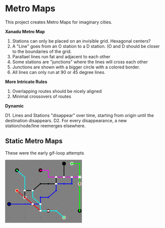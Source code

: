 # Metro Maps

This project creates Metro Maps for imaginary cities.


**Xanadu Metro Map**

1. Stations can only be placed on an invisible grid. Hexagonal centers?
2. A "Line" goes from an O station to a D station. (O and D should be closer to the boundaries of the grid.
3. Parallael lines run fat and adjacent to each other
4. Some stations are "junctions" where the lines will cross each other
5. Junctions are shown with a bigger circle with a colored border.
6. All lines can only run at 90 or 45 degree lines.

**More Intricate Rules**
1. Overlapping routes should be nicely aligned
2. Minimal crossovers of routes


**Dynamic**

D1. Lines and Stations "disappear" over time, starting from origin until the destination disappears.
D2. For every disappearance, a new station/node/line reemerges elsewhere.

## Static Metro Maps

These were the early gif-loop attempts

<img src="images/mm_wip1.png" width="250">


